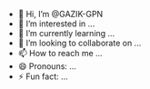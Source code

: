 - 👋 Hi, I’m @GAZIK-GPN
- 👀 I’m interested in ...
- 🌱 I’m currently learning ...
- 💞️ I’m looking to collaborate on ...
- 📫 How to reach me ...
- 😄 Pronouns: ...
- ⚡ Fun fact: ...

<!---
GAZIK-GPN/GAZIK-GPN is a ✨ special ✨ repository because its `README.md` (this file) appears on your GitHub profile.
You can click the Preview link to take a look at your changes.
--->
